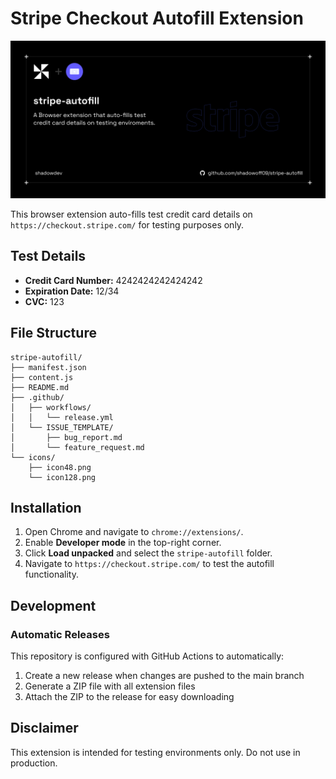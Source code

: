 # Stripe Checkout Autofill Extension

<div align="center">
  <img src="banner.png" alt="stripe-autofill Banner" width="1280"/>
</div>

This browser extension auto-fills test credit card details on `https://checkout.stripe.com/` for testing purposes only.

## Test Details

- **Credit Card Number:** 4242424242424242
- **Expiration Date:** 12/34
- **CVC:** 123

## File Structure
```
stripe-autofill/
├── manifest.json
├── content.js
├── README.md
├── .github/
│   ├── workflows/
│   │   └── release.yml
│   └── ISSUE_TEMPLATE/
│       ├── bug_report.md
│       └── feature_request.md
└── icons/
    ├── icon48.png
    └── icon128.png
```


## Installation

1. Open Chrome and navigate to `chrome://extensions/`.
2. Enable **Developer mode** in the top-right corner.
3. Click **Load unpacked** and select the `stripe-autofill` folder.
4. Navigate to `https://checkout.stripe.com/` to test the autofill functionality.

## Development

### Automatic Releases

This repository is configured with GitHub Actions to automatically:
1. Create a new release when changes are pushed to the main branch
2. Generate a ZIP file with all extension files 
3. Attach the ZIP to the release for easy downloading

## Disclaimer

This extension is intended for testing environments only. Do not use in production.
